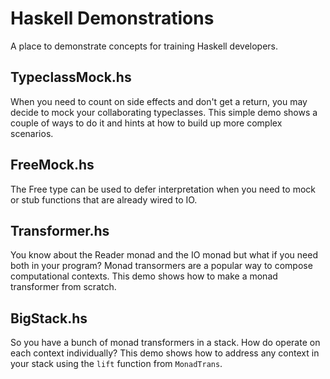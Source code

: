 # Haskell Demonstrations

A place to demonstrate concepts for training Haskell developers.

## TypeclassMock.hs

When you need to count on side effects and don't get a return, you may
decide to mock your collaborating typeclasses. This simple demo shows
a couple of ways to do it and hints at how to build up more complex
scenarios.

## FreeMock.hs

The Free type can be used to defer interpretation when you need to
mock or stub functions that are already wired to IO.

## Transformer.hs

You know about the Reader monad and the IO monad but what if you need
both in your program? Monad transormers are a popular way to compose
computational contexts. This demo shows how to make a monad transformer
from scratch.

## BigStack.hs

So you have a bunch of monad transformers in a stack. How do operate on
each context individually? This demo shows how to address any context
in your stack using the `lift` function from `MonadTrans`.
